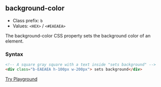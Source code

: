 ## background-color
- Class prefix: `b`
- Values: `<HEX>` / `<#EAEAEA>`

The background-color CSS property sets the background color of an element.

### Syntax
```html
<!-- A square gray square with a text inside "sets background" -->
<div class="b-EAEAEA h-100px w-200px"> sets background</div>
 ```
[Try Playground](../../../demo) 
